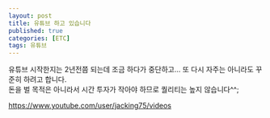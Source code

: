 ```yaml
---
layout: post
title: 유튜브 하고 있습니다
published: true
categories: [ETC]
tags: 유튜브
---
```

유튜브 시작한지는 2년전쯤 되는데 조금 하다가 중단하고... 또 다시 자주는 아니라도 꾸준히 하려고 합니다.    
돈을 벌 목적은 아니라서 시간 투자가 작아야 하므로 퀄리티는 높지 않습니다^^;  
  
https://www.youtube.com/user/jacking75/videos   
  